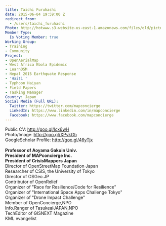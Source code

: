 ```yaml
---
title: Taichi Furuhashi
date: 2015-06-04 19:59:00 Z
redirect_from:
  - /users/taichi_furuhashi
Photo: http://hotwww.s3-website-us-east-1.amazonaws.com/files/old/pictures/picture-303-1433533133.jpg
Member Type:
  Is Voting Member: true
Working Group:
- Training
- Community
Project:
- OpenAerialMap
- West Africa Ebola Epidemic
- LearnOSM
- Nepal 2015 Earthquake Response
- 'Haiti '
- Typhoon Haiyan
- Field Papers
- Tasking Manager
Country: Japan
Social Media (Full URL):
  Twitter: https://twitter.com/mapconcierge
  LinkedIn: https://www.linkedin.com/in/mapconcierge
  Facebook: https://www.facebook.com/mapconcierge
---
```


<p><span class="_c24 _50f4">Public CV: <a href="http://l.facebook.com/l.php?u=http%3A%2F%2Fgoo.gl%2Flcx6wH&amp;h=iAQFAZ0Cz&amp;s=1" rel="nofollow nofollow" target="_blank">http://goo.gl/lcx6wH</a><br> Photo/Image: <a href="http://l.facebook.com/l.php?u=http%3A%2F%2Fgoo.gl%2FXPvkGh&amp;h=kAQGO84fp&amp;s=1" rel="nofollow nofollow" target="_blank">http://goo.gl/XPvkGh</a><br> GoogleScholar Profile: <a href="http://l.facebook.com/l.php?u=http%3A%2F%2Fgoo.gl%2F46yTjx&amp;h=NAQHbK1z-&amp;s=1" rel="nofollow nofollow" target="_blank">http://goo.gl/46yTjx</a><br> <br> <strong>Professor of Aoyama Gakuin Univ.</strong><br><strong> President of MAPconcierge Inc.</strong><br><strong> President of CrisisMappers Japan</strong><br> Director of OpenStreetMap Foundation Japan<br> Researcher of CSIS, the University of Tokyo<br> Director of OSGeo.JP<br> Contributor of OpenRelief<br> Organizer of "Race for Resilience/Code for Resilience"<br> Organizer of "International Space Apps Challenge Tokyo"<br> Organizer of "Drone Impact Challenge"<br> Member of OpenConcierge,NPO<br> Info.Ranger of TasukeaiJAPAN,NPO<br> TechEditor of GISNEXT Magazine<br> KML evangelist</span></p>
